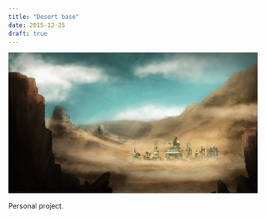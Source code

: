 ```yaml
---
title: "Desert base"
date: 2015-12-25
draft: true
---
```


![image1](desert-base-001.jpg)

Personal project.